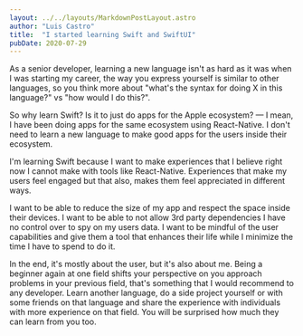```yaml
---
layout: ../../layouts/MarkdownPostLayout.astro
author: "Luis Castro"
title:  "I started learning Swift and SwiftUI"
pubDate: 2020-07-29
---
```


As a senior developer, learning a new language isn't as hard as it was when I was starting my career, the way you express yourself is similar to other languages, so you think more about "what's the syntax for doing X in this language?" vs "how would I do this?".

So why learn Swift? Is it to just do apps for the Apple ecosystem? — I mean, I have been doing apps for the same ecosystem using React-Native. I don't need to learn a new language to make good apps for the users inside their ecosystem.

I'm learning Swift because I want to make experiences that I believe right now I cannot make with tools like React-Native. Experiences that make my users feel engaged but that also, makes them feel appreciated in different ways.

I want to be able to reduce the size of my app and respect the space inside their devices. I want to be able to not allow 3rd party dependencies I have no control over to spy on my users data. I want to be mindful of the user capabilities and give them a tool that enhances their life while I minimize the time I have to spend to do it.

In the end, it's mostly about the user, but it's also about me. Being a beginner again at one field shifts your perspective on you approach problems in your previous field, that's something that I would recommend to any developer. Learn another language, do a side project yourself or with some friends on that language and share the experience with individuals with more experience on that field. You will be surprised how much they can learn from you too.

